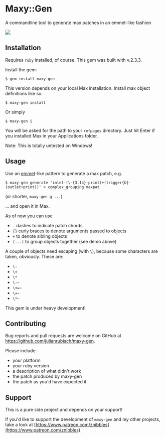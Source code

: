 # Maxy::Gen

A commandline tool to generate max patches in an emmet-like fashion

![](https://s3.eu-central-1.amazonaws.com/maxy-gen/maxygen-demo.gif)

## Installation

Requires `ruby` installed, of course. This gem was built with v.2.3.3.

Install the gem:

    $ gem install maxy-gen       
    
This version depends on your local Max installation. Install max object definitions like so:

    $ maxy-gen install
    
Or simply

    $ maxy-gen i
    
You will be asked for the path to your `refpages` directory. Just hit Enter if you installed Max in your Applications folder.

Note: This is totally untested on Windows!    

## Usage

Use an [emmet](https://emmet.io/)-like pattern to generate a max patch, e.g.

    $ maxy-gen generate 'inlet-(\-{3.14}-print)+(trigger{b}-(outlet+print))' > complex_grouping.maxpat
    
(or shorter, `maxy-gen g ...`)
        
... and open it in Max. 

As of now you can use 

- `-` dashes to indicate patch chords 
- `{}` curly braces to denote arguments passed to objects
- `+` to denote sibling objects
- `(...)` to group objects together (see demo above)

A couple of objects need escaping (with `\`), because some characters are taken, obviously. These are:

- `\-`
- `\+`
- `\*`
- `\-~`
- `\+=~`
- `\+~`
- `\*~`

     

This gem is under heavy development!

## Contributing

Bug reports and pull requests are welcome on GitHub at https://github.com/julianrubisch/maxy-gen.

Please include:
- your platform
- your ruby version
- a description of what didn't work
- the patch produced by maxy-gen
- the patch as you'd have expected it

## Support
This is a pure side project and depends on your support!

If you'd like to support the development of `maxy-gen` and my other projects, take a look at [https://www.patreon.com/znibbles](https://www.patreon.com/znibbles)